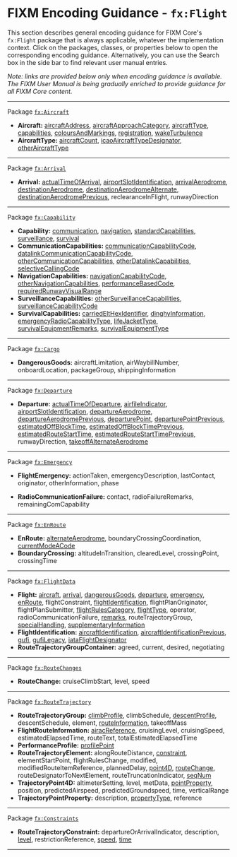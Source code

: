 # FIXM Encoding Guidance - `fx:Flight`

This section describes general encoding guidance for FIXM Core's `fx:Flight` package that is always applicable, whatever the implementation context. 
Click on the packages, classes, or properties below to open the corresponding encoding guidance. 
Alternatively, you can use the Search box in the side bar to find relevant user manual entries.

*Note: links are provided below only when encoding guidance is available. The FIXM User Manual is being gradually enriched to provide guidance for all FIXM Core content.*

---
Package [`fx:Aircraft`]
- **Aircraft:** [aircraftAddress], [aircraftApproachCategory], [aircraftType], [capabilities], [coloursAndMarkings], [registration], [wakeTurbulence]
- **AircraftType:** [aircraftCount], [icaoAircraftTypeDesignator], [otherAircraftType]
---
Package [`fx:Arrival`]
- **Arrival:** [actualTimeOfArrival], [airportSlotIdentification], [arrivalAerodrome], [destinationAerodrome], [destinationAerodromeAlternate], [destinationAerodromePrevious], reclearanceInFlight, runwayDirection
---
Package [`fx:Capability`]
- **Capability:** [communication], [navigation], [standardCapabilities], [surveillance], [survival]
- **CommunicationCapabilities:** [communicationCapabilityCode], [datalinkCommunicationCapabilityCode], [otherCommunicationCapabilities], [otherDatalinkCapabilities], [selectiveCallingCode]
- **NavigationCapabilities:** [navigationCapabilityCode], [otherNavigationCapabilities], [performanceBasedCode], [requiredRunwayVisualRange]
- **SurveillanceCapabilities:** [otherSurveillanceCapabilities], [surveillanceCapabilityCode]
- **SurvivalCapabilities:** [carriedEltHexIdentifier], [dinghyInformation], [emergencyRadioCapabilityType], [lifeJacketType], [survivalEquipmentRemarks], [survivalEquipmentType]
---
Package [`fx:Cargo`]
- **DangerousGoods:** aircraftLimitation, airWaybillNumber, onboardLocation, packageGroup, shippingInformation
<!-- - **fx:DangerousGoodsPackageGroup:** dangerousGoodsPackage, shipmentDimensions -->
<!-- - **fx:DangerousGoodsPackage:** allPackedInOne, compatibilityGroup, dangerousGoodsLimitation, dangerousGoodsQuantity, hazardClass, packingGroup, properShippingName, radioactiveMaterials, shipmentDimensions, subsidiaryHazardClass, unNumber -->
---
Package [`fx:Departure`]
- **Departure:** [actualTimeOfDeparture], [airfileIndicator], [airportSlotIdentification], [departureAerodrome], [departureAerodromePrevious], [departurePoint], [departurePointPrevious], [estimatedOffBlockTime], [estimatedOffBlockTimePrevious], [estimatedRouteStartTime], [estimatedRouteStartTimePrevious], runwayDirection, [takeoffAlternateAerodrome]
---
Package [`fx:Emergency`]
- **FlightEmergency:** actionTaken, emergencyDescription, lastContact, originator, otherInformation, phase
<!-- - **fx:LastContactType:** lastContactFrequency, lastContactTime, lastContactUnit, position -->
- **RadioCommunicationFailure:** contact, radioFailureRemarks, remainingComCapability
---
Package [`fx:EnRoute`]
- **EnRoute:** [alternateAerodrome], boundaryCrossingCoordination, [currentModeACode]
- **BoundaryCrossing:** altitudeInTransition, clearedLevel, crossingPoint, crossingTime
---
Package [`fx:FlightData`]
- **Flight:** [aircraft], [arrival], [dangerousGoods], [departure], [emergency], [enRoute], flightConstraint, [flightIdentification], flightPlanOriginator, flightPlanSubmitter, [flightRulesCategory], [flightType], operator, radioCommunicationFailure, [remarks], routeTrajectoryGroup, [specialHandling], [supplementaryInformation]
- **FlightIdentification:** [aircraftIdentification], [aircraftIdentificationPrevious], [gufi], [gufiLegacy], [iataFlightDesignator]
- **RouteTrajectoryGroupContainer:** agreed, current, desired, negotiating
---
Package [`fx:RouteChanges`]
- **RouteChange:** cruiseClimbStart, level, speed 
---
Package [`fx:RouteTrajectory`]
- **RouteTrajectoryGroup:** [climbProfile], climbSchedule, [descentProfile], descentSchedule, element, [routeInformation], takeoffMass
- **FlightRouteInformation:** [airacReference], cruisingLevel, cruisingSpeed, estimatedElapsedTime, routeText, totalEstimatedElapsedTime
- **PerformanceProfile:** [profilePoint]
- **RouteTrajectoryElement:** alongRouteDistance, [constraint], elementStartPoint, flightRulesChange, modified, modifiedRouteItemReference, plannedDelay, [point4D], [routeChange], routeDesignatorToNextElement, routeTruncationIndicator, [seqNum]
- **TrajectoryPoint4D:** altimeterSetting, level, metData, [pointProperty], position, predictedAirspeed, predictedGroundspeed, time, verticalRange
- **TrajectoryPointProperty:** description, [propertyType], reference
---
Package [`fx:Constraints`]
- **RouteTrajectoryConstraint:** departureOrArrivalIndicator, description, [level], restrictionReference, [speed], [time]
---

<!----------------------------------------------------->
<!-- Links for fx:Aircraft -->
[`fx:Aircraft`]: general-guidance/fx_Aircraft
[aircraftAddress]: general-guidance/fx_Aircraft?id=aircraftaddress
[aircraftType]: general-guidance/fx_Aircraft?id=aircrafttype
[registration]: general-guidance/fx_Aircraft?id=registration
[capabilities]: general-guidance/fx_Capability
[aircraftCount]: general-guidance/fx_Aircraft?id=aircraftcount
[aircraftApproachCategory]: general-guidance/fx_Aircraft?id=aircraftApproachCategory
[coloursAndMarkings]: general-guidance/fx_Aircraft?id=coloursAndMarkings
[wakeTurbulence]: general-guidance/fx_Aircraft?id=wakeTurbulence
[icaoAircraftTypeDesignator]: general-guidance/fx_Aircraft?id=icaoAircraftTypeDesignator
[otherAircraftType]: general-guidance/fx_Aircraft?id=otherAircraftType

<!-- Links for fx:Arrival -->
[`fx:Arrival`]: general-guidance/fx_Arrival
[destinationAerodromePrevious]: general-guidance/fx_FlightData?id=aircraftidentificationprevious
[actualTimeOfArrival]: general-guidance/fx_Arrival?id=actualTimeOfArrival
[arrivalAerodrome]: general-guidance/fx_Arrival?id=arrivalAerodrome
[destinationAerodrome]: general-guidance/fx_Arrival?id=destinationAerodrome
[destinationAerodromeAlternate]: general-guidance/fx_Arrival?id=destinationAerodromeAlternate

<!-- Links for fx:Capability -->
[`fx:Capability`]: general-guidance/fx_Capability
[communication]: general-guidance/fx_Capability?id=communication
[selectiveCallingCode]: general-guidance/fx_Capability?id=selectivecallingcode
[navigation]: general-guidance/fx_Capability?id=navigation
[standardCapabilities]: general-guidance/fx_Capability?id=standardCapabilities
[surveillance]: general-guidance/fx_Capability?id=surveillance
[survival]: general-guidance/fx_Capability?id=survival
[communicationCapabilityCode]: general-guidance/fx_Capability?id=communicationCapabilityCode
[datalinkCommunicationCapabilityCode]: general-guidance/fx_Capability?id=datalinkCommunicationCapabilityCode
[otherCommunicationCapabilities]: general-guidance/fx_Capability?id=otherCommunicationCapabilities
[otherDatalinkCapabilities]: general-guidance/fx_Capability?id=otherDatalinkCapabilities
[navigationCapabilityCode]: general-guidance/fx_Capability?id=navigationCapabilityCode
[otherNavigationCapabilities]: general-guidance/fx_Capability?id=otherNavigationCapabilities
[performanceBasedCode]: general-guidance/fx_Capability?id=performanceBasedCode
[requiredRunwayVisualRange]: general-guidance/fx_Capability?id=requiredRunwayVisualRange
[otherSurveillanceCapabilities]: general-guidance/fx_Capability?id=otherSurveillanceCapabilities
[surveillanceCapabilityCode]: general-guidance/fx_Capability?id=surveillanceCapabilityCode
[carriedEltHexIdentifier]: general-guidance/fx_Capability?id=carriedEltHexIdentifier
[dinghyInformation]: general-guidance/fx_Capability?id=dinghyInformation
[emergencyRadioCapabilityType]: general-guidance/fx_Capability?id=emergencyRadioCapabilityType
[lifeJacketType]: general-guidance/fx_Capability?id=lifeJacketType
[survivalEquipmentRemarks]: general-guidance/fx_Capability?id=survivalEquipmentRemarks
[survivalEquipmentType]: general-guidance/fx_Capability?id=survivalEquipmentType


<!-- Links for fx:Cargo -->
[`fx:Cargo`]: general-guidance/fx_Cargo

<!-- Links for fx:Departure -->
[`fx:Departure`]: general-guidance/fx_Departure
[airfileIndicator]: general-guidance/fx_Departure?id=airfileindicator
[airportslotidentification]: general-guidance/fx_Departure?id=airportslotidentification
[departureAerodrome]: general-guidance/fx_Departure?id=departureaerodrome-departurepoint
[departureAerodromePrevious]: general-guidance/fx_FlightData?id=aircraftidentificationprevious
[departurePoint]: general-guidance/fx_Departure?id=departureaerodrome-departurepoint
[departurePointPrevious]: general-guidance/fx_FlightData?id=aircraftidentificationprevious
[estimatedOffBlockTime]: general-guidance/fx_Departure?id=estimatedoffblocktime-estimatedroutestarttime
[estimatedOffBlockTimePrevious]: general-guidance/fx_FlightData?id=aircraftidentificationprevious
[estimatedRouteStartTime]: general-guidance/fx_Departure?id=estimatedoffblocktime-estimatedroutestarttime
[estimatedRouteStartTimePrevious]: general-guidance/fx_FlightData?id=aircraftidentificationprevious
[actualTimeOfDeparture]: general-guidance/fx_Departure?id=actualTimeOfDeparture
[takeoffAlternateAerodrome]: general-guidance/fx_Departure?id=takeoffAlternateAerodrome

<!-- Links for fx:Emergency -->
[`fx:Emergency`]: general-guidance/fx_Emergency

<!-- Links for fx:EnRoute -->
[`fx:EnRoute`]: general-guidance/fx_EnRoute
[alternateAerodrome]: general-guidance/fx_EnRoute?id=alternateAerodrome
[currentModeACode]: general-guidance/fx_EnRoute?id=currentModeACode

<!-- Links for fx:FlightData -->
[`fx:FlightData`]: general-guidance/fx_FlightData
[aircraft]: general-guidance/fx_Aircraft?id=encoding-guidance-for-fxaircraft
[arrival]: general-guidance/fx_Arrival?id=encoding-guidance-for-fxarrival
[dangerousGoods]: general-guidance/fx_Cargo?id=encoding-guidance-for-fxcargo
[departure]: general-guidance/fx_Departure?id=encoding-guidance-for-fxdeparture
[emergency]: general-guidance/fx_Emergency?id=encoding-guidance-for-fxemergency
[enRoute]: general-guidance/fx_EnRoute?id=encoding-guidance-for-fxenroute
[flightIdentification]: general-guidance/fx_FlightData?id=flightidentification
[aircraftIdentification]: general-guidance/fx_FlightData?id=aircraftidentification
[aircraftIdentificationPrevious]: general-guidance/fx_FlightData?id=aircraftidentificationprevious
[gufi]: general-guidance/fx_FlightData?id=gufi
[gufiLegacy]: general-guidance/fx_FlightData?id=compatibility-with-fixm-core-420
[flightRulesCategory]: general-guidance/fx_FlightData?id=flightRulesCategory
[flightType]: general-guidance/fx_FlightData?id=flightType
[remarks]: general-guidance/fx_FlightData?id=remarks
[specialHandling]: general-guidance/fx_FlightData?id=specialHandling
[supplementaryInformation]: general-guidance/fx_FlightData?id=supplementaryInformation
[iataFlightDesignator]: general-guidance/fx_FlightData?id=iataFlightDesignator


<!-- Links for fx:RouteChanges -->
[`fx:RouteChanges`]: general-guidance/fx_RouteChanges

<!-- Links for fx:RouteTrajectory -->
[`fx:RouteTrajectory`]: general-guidance/fx_RouteTrajectory
[climbProfile]: general-guidance/fx_RouteTrajectory?id=climbprofile-descentprofile
[descentProfile]: general-guidance/fx_RouteTrajectory?id=climbprofile-descentprofile
[profilePoint]: general-guidance/fx_RouteTrajectory?id=climbprofile-descentprofile
[routeInformation]: general-guidance/fx_RouteTrajectory?id=routeinformation
[point4D]: general-guidance/fx_RouteTrajectory?id=point4d
[pointProperty]: general-guidance/fx_RouteTrajectory?id=pointproperty
[propertyType]: general-guidance/fx_RouteTrajectory?id=pointproperty
[element]: general-guidance/fx_RouteTrajectory?id=element
[airacReference]: general-guidance/fx_RouteTrajectory?id=airacreference
[constraint]: general-guidance/fx_Constraints?id=encoding-guidance-for-fxconstraints
[routeChange]: general-guidance/fx_RouteChanges?id=encoding-guidance-for-fxroutechanges
[seqNum]: general-guidance/fb_Types?id=count-sequence-numbers

<!-- Links for fx:Constraints -->
[`fx:Constraints`]: general-guidance/fx_Constraints
[level]: general-guidance/fx_Constraints?id=level
[speed]: general-guidance/fx_Constraints?id=speed
[time]: general-guidance/fx_Constraints?id=time

<!----------------------------------------------------->
<!-----------------------------------------------------> 
